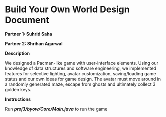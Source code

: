 # Build Your Own World Design Document

**Partner 1: Suhrid Saha**

**Partner 2: Shrihan Agarwal**

**Description**

We designed a Pacman-like game with user-interface elements. Using our knowledge of data structures and software engineering, we implemented features for selective lighting, avatar customization, saving/loading game status and our own ideas for game design. The avatar must move around in a randomly generated maze, escape from ghosts and ultimately collect 3 golden keys.

**Instructions**

Run ***proj3/byow/Core/Main.java*** to run the game
